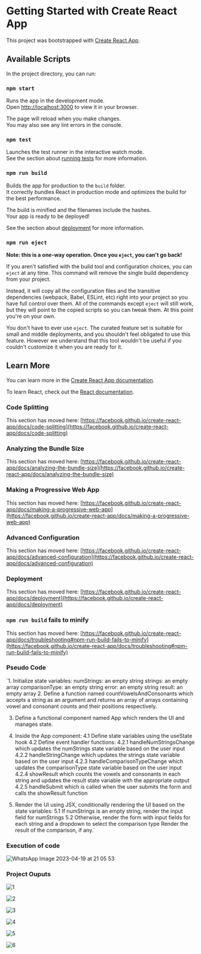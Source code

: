 # Getting Started with Create React App

This project was bootstrapped with [Create React App](https://github.com/facebook/create-react-app).

## Available Scripts

In the project directory, you can run:

### `npm start`

Runs the app in the development mode.\
Open [http://localhost:3000](http://localhost:3000) to view it in your browser.

The page will reload when you make changes.\
You may also see any lint errors in the console.

### `npm test`

Launches the test runner in the interactive watch mode.\
See the section about [running tests](https://facebook.github.io/create-react-app/docs/running-tests) for more information.

### `npm run build`

Builds the app for production to the `build` folder.\
It correctly bundles React in production mode and optimizes the build for the best performance.

The build is minified and the filenames include the hashes.\
Your app is ready to be deployed!

See the section about [deployment](https://facebook.github.io/create-react-app/docs/deployment) for more information.

### `npm run eject`

**Note: this is a one-way operation. Once you `eject`, you can't go back!**

If you aren't satisfied with the build tool and configuration choices, you can `eject` at any time. This command will remove the single build dependency from your project.

Instead, it will copy all the configuration files and the transitive dependencies (webpack, Babel, ESLint, etc) right into your project so you have full control over them. All of the commands except `eject` will still work, but they will point to the copied scripts so you can tweak them. At this point you're on your own.

You don't have to ever use `eject`. The curated feature set is suitable for small and middle deployments, and you shouldn't feel obligated to use this feature. However we understand that this tool wouldn't be useful if you couldn't customize it when you are ready for it.

## Learn More

You can learn more in the [Create React App documentation](https://facebook.github.io/create-react-app/docs/getting-started).

To learn React, check out the [React documentation](https://reactjs.org/).

### Code Splitting

This section has moved here: [https://facebook.github.io/create-react-app/docs/code-splitting](https://facebook.github.io/create-react-app/docs/code-splitting)

### Analyzing the Bundle Size

This section has moved here: [https://facebook.github.io/create-react-app/docs/analyzing-the-bundle-size](https://facebook.github.io/create-react-app/docs/analyzing-the-bundle-size)

### Making a Progressive Web App

This section has moved here: [https://facebook.github.io/create-react-app/docs/making-a-progressive-web-app](https://facebook.github.io/create-react-app/docs/making-a-progressive-web-app)

### Advanced Configuration

This section has moved here: [https://facebook.github.io/create-react-app/docs/advanced-configuration](https://facebook.github.io/create-react-app/docs/advanced-configuration)

### Deployment

This section has moved here: [https://facebook.github.io/create-react-app/docs/deployment](https://facebook.github.io/create-react-app/docs/deployment)

### `npm run build` fails to minify

This section has moved here: [https://facebook.github.io/create-react-app/docs/troubleshooting#npm-run-build-fails-to-minify](https://facebook.github.io/create-react-app/docs/troubleshooting#npm-run-build-fails-to-minify)

### Pseudo Code
`1. Initialize state variables:
    numStrings: an empty string
    strings: an empty array
    comparisonType: an empty string
    error: an empty string
    result: an empty array
2. Define a function named countVowelsAndConsonants which accepts a string as an argument and returns an array of arrays containing vowel and consonant counts and their positions respectively.

3. Define a functional component named App which renders the UI and manages state.

4. Inside the App component:
    4.1 Define state variables using the useState hook
    4.2 Define event handler functions:
        4.2.1 handleNumStringsChange which updates the numStrings state variable based on the user input
        4.2.2 handleStringChange which updates the strings state variable based on the user input
        4.2.3 handleComparisonTypeChange which updates the comparisonType state variable based on the user input
        4.2.4 showResult which counts the vowels and consonants in each string and updates the result state variable with the appropriate output
        4.2.5 handleSubmit which is called when the user submits the form and calls the showResult function

5. Render the UI using JSX, conditionally rendering the UI based on the state variables:
    5.1 If numStrings is an empty string, render the input field for numStrings
    5.2 Otherwise, render the form with input fields for each string and a dropdown to select the comparison type
        Render the result of the comparison, if any.`
        
        
### Execution of code

![WhatsApp Image 2023-04-19 at 21 05 53](https://user-images.githubusercontent.com/113852903/233127223-39d4035b-3797-4ae3-b893-632b22909b10.jpg)


### Project Ouputs

![1](https://user-images.githubusercontent.com/113852903/233125383-1ef0fe61-0d3a-4ed3-bf2c-d86e21097965.jpg)

![2](https://user-images.githubusercontent.com/113852903/233125534-d82b1db5-5470-43b2-adb2-b32ae67b02f9.jpg)

![3](https://user-images.githubusercontent.com/113852903/233125567-f747c130-daeb-4cce-b66b-64ca1a015b91.jpg)

![4](https://user-images.githubusercontent.com/113852903/233125641-57272af4-78d6-462f-8139-a21c63b3c7fe.jpg)

![5](https://user-images.githubusercontent.com/113852903/233125690-6ed17f4b-b8e8-4ae9-8f97-a2465aadfb83.jpg)

![6](https://user-images.githubusercontent.com/113852903/233125729-69a09544-2feb-4959-9381-5a75e1d4a4f0.jpg)



